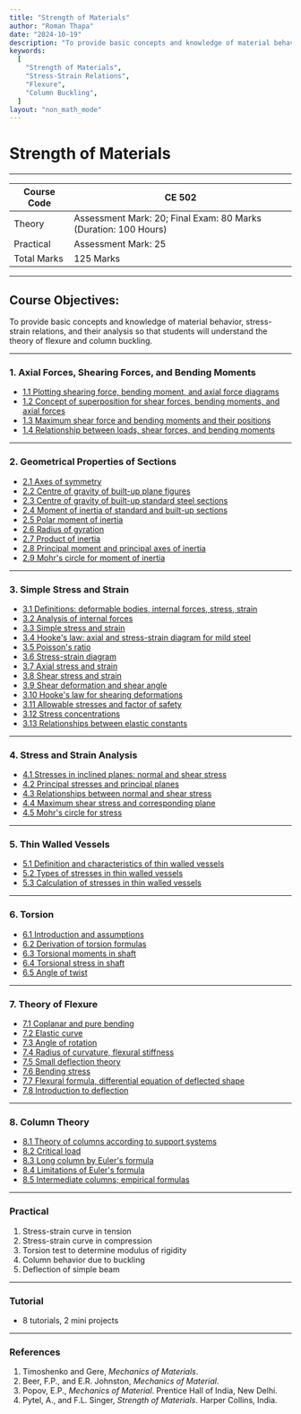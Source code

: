 ```yaml
---
title: "Strength of Materials"
author: "Roman Thapa"
date: "2024-10-19"
description: "To provide basic concepts and knowledge of material behavior, stress-strain relations, and their analysis so that students will understand the theory of flexure and column buckling."
keywords:
  [
    "Strength of Materials",
    "Stress-Strain Relations",
    "Flexure",
    "Column Buckling",
  ]
layout: "non_math_mode"
---
```


# Strength of Materials

---

| Course Code | CE 502                                                          |
| ----------- | --------------------------------------------------------------- |
| Theory      | Assessment Mark: 20; Final Exam: 80 Marks (Duration: 100 Hours) |
| Practical   | Assessment Mark: 25                                             |
| Total Marks | 125 Marks                                                       |

---

## Course Objectives:

To provide basic concepts and knowledge of material behavior, stress-strain relations, and their analysis so that students will understand the theory of flexure and column buckling.

---

### 1. Axial Forces, Shearing Forces, and Bending Moments

- [1.1 Plotting shearing force, bending moment, and axial force diagrams](/path/to/subtopic1.1/)
- [1.2 Concept of superposition for shear forces, bending moments, and axial forces](/path/to/subtopic1.2/)
- [1.3 Maximum shear force and bending moments and their positions](/path/to/subtopic1.3/)
- [1.4 Relationship between loads, shear forces, and bending moments](/path/to/subtopic1.4/)

---

### 2. Geometrical Properties of Sections

- [2.1 Axes of symmetry](/path/to/subtopic2.1/)
- [2.2 Centre of gravity of built-up plane figures](/path/to/subtopic2.2/)
- [2.3 Centre of gravity of built-up standard steel sections](/path/to/subtopic2.3/)
- [2.4 Moment of inertia of standard and built-up sections](/path/to/subtopic2.4/)
- [2.5 Polar moment of inertia](/path/to/subtopic2.5/)
- [2.6 Radius of gyration](/path/to/subtopic2.6/)
- [2.7 Product of inertia](/path/to/subtopic2.7/)
- [2.8 Principal moment and principal axes of inertia](/path/to/subtopic2.8/)
- [2.9 Mohr's circle for moment of inertia](/path/to/subtopic2.9/)

---

### 3. Simple Stress and Strain

- [3.1 Definitions: deformable bodies, internal forces, stress, strain](/path/to/subtopic3.1/)
- [3.2 Analysis of internal forces](/path/to/subtopic3.2/)
- [3.3 Simple stress and strain](/path/to/subtopic3.3/)
- [3.4 Hooke's law: axial and stress-strain diagram for mild steel](/path/to/subtopic3.4/)
- [3.5 Poisson's ratio](/path/to/subtopic3.5/)
- [3.6 Stress-strain diagram](/path/to/subtopic3.6/)
- [3.7 Axial stress and strain](/path/to/subtopic3.7/)
- [3.8 Shear stress and strain](/path/to/subtopic3.8/)
- [3.9 Shear deformation and shear angle](/path/to/subtopic3.9/)
- [3.10 Hooke's law for shearing deformations](/path/to/subtopic3.10/)
- [3.11 Allowable stresses and factor of safety](/path/to/subtopic3.11/)
- [3.12 Stress concentrations](/path/to/subtopic3.12/)
- [3.13 Relationships between elastic constants](/path/to/subtopic3.13/)

---

### 4. Stress and Strain Analysis

- [4.1 Stresses in inclined planes: normal and shear stress](/path/to/subtopic4.1/)
- [4.2 Principal stresses and principal planes](/path/to/subtopic4.2/)
- [4.3 Relationships between normal and shear stress](/path/to/subtopic4.3/)
- [4.4 Maximum shear stress and corresponding plane](/path/to/subtopic4.4/)
- [4.5 Mohr's circle for stress](/path/to/subtopic4.5/)

---

### 5. Thin Walled Vessels

- [5.1 Definition and characteristics of thin walled vessels](/path/to/subtopic5.1/)
- [5.2 Types of stresses in thin walled vessels](/path/to/subtopic5.2/)
- [5.3 Calculation of stresses in thin walled vessels](/path/to/subtopic5.3/)

---

### 6. Torsion

- [6.1 Introduction and assumptions](/path/to/subtopic6.1/)
- [6.2 Derivation of torsion formulas](/path/to/subtopic6.2/)
- [6.3 Torsional moments in shaft](/path/to/subtopic6.3/)
- [6.4 Torsional stress in shaft](/path/to/subtopic6.4/)
- [6.5 Angle of twist](/path/to/subtopic6.5/)

---

### 7. Theory of Flexure

- [7.1 Coplanar and pure bending](/path/to/subtopic7.1/)
- [7.2 Elastic curve](/path/to/subtopic7.2/)
- [7.3 Angle of rotation](/path/to/subtopic7.3/)
- [7.4 Radius of curvature, flexural stiffness](/path/to/subtopic7.4/)
- [7.5 Small deflection theory](/path/to/subtopic7.5/)
- [7.6 Bending stress](/path/to/subtopic7.6/)
- [7.7 Flexural formula, differential equation of deflected shape](/path/to/subtopic7.7/)
- [7.8 Introduction to deflection](/path/to/subtopic7.8/)

---

### 8. Column Theory

- [8.1 Theory of columns according to support systems](/path/to/subtopic8.1/)
- [8.2 Critical load](/path/to/subtopic8.2/)
- [8.3 Long column by Euler's formula](/path/to/subtopic8.3/)
- [8.4 Limitations of Euler's formula](/path/to/subtopic8.4/)
- [8.5 Intermediate columns; empirical formulas](/path/to/subtopic8.5/)

---

### Practical

1. Stress-strain curve in tension
2. Stress-strain curve in compression
3. Torsion test to determine modulus of rigidity
4. Column behavior due to buckling
5. Deflection of simple beam

---

### Tutorial

- 8 tutorials, 2 mini projects

---

### References

1. Timoshenko and Gere, _Mechanics of Materials_.
2. Beer, F.P., and E.R. Johnston, _Mechanics of Material_.
3. Popov, E.P., _Mechanics of Material_. Prentice Hall of India, New Delhi.
4. Pytel, A., and F.L. Singer, _Strength of Materials_. Harper Collins, India.

